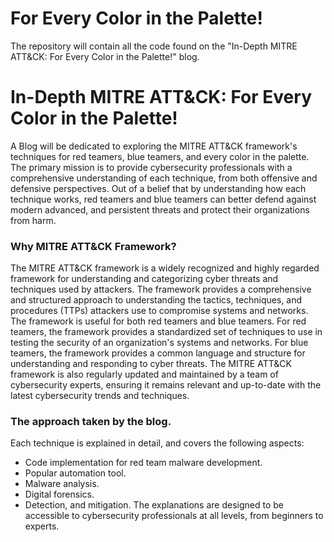 # For Every Color in the Palette!

The repository will contain all the code found on the "In-Depth MITRE ATT&CK: For Every Color in the Palette!" blog.

# In-Depth MITRE ATT&CK: For Every Color in the Palette!

A Blog will be dedicated to exploring the MITRE ATT&CK framework's techniques for red teamers, blue teamers, and every color in the palette. The primary mission is to provide cybersecurity professionals with a comprehensive understanding of each technique, from both offensive and defensive perspectives.
Out of a belief that by understanding how each technique works, red teamers and blue teamers can better defend against modern advanced, and persistent threats and protect their organizations from harm.

### Why MITRE ATT&CK Framework?
The MITRE ATT&CK framework is a widely recognized and highly regarded framework for understanding and categorizing cyber threats and techniques used by attackers. The framework provides a comprehensive and structured approach to understanding the tactics, techniques, and procedures (TTPs) attackers use to compromise systems and networks.
The framework is useful for both red teamers and blue teamers. For red teamers, the framework provides a standardized set of techniques to use in testing the security of an organization's systems and networks. For blue teamers, the framework provides a common language and structure for understanding and responding to cyber threats.
The MITRE ATT&CK framework is also regularly updated and maintained by a team of cybersecurity experts, ensuring it remains relevant and up-to-date with the latest cybersecurity trends and techniques. 

### The approach taken by the blog.
Each technique is explained in detail, and covers the following aspects:
* Code implementation for red team malware development.
* Popular automation tool.
* Malware analysis.
* Digital forensics.
* Detection, and mitigation.
The explanations are designed to be accessible to cybersecurity professionals at all levels, from beginners to experts.
